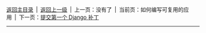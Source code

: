 [返回主目录](/docs/index)&ensp;|&ensp;[返回上一级](../index)&ensp;|&ensp;上一页：没有了&ensp;|&ensp;当前页：如何编写可复用的应用&ensp;|&ensp;下一页：[提交第一个 Django 补丁](./提交第一个%20Django%20补丁)

---

#
